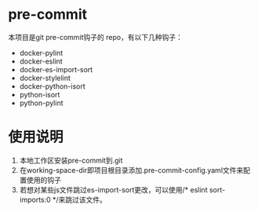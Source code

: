 # pre-commit
本项目是git pre-commit钩子的 repo，有以下几种钩子：
* docker-pylint
* docker-eslint
* docker-es-import-sort
* docker-stylelint
* docker-python-isort
* python-isort
* python-pylint

# 使用说明
1. 本地工作区安装pre-commit到.git
2. 在working-space-dir即项目根目录添加.pre-commit-config.yaml文件来配置使用的钩子
3. 若想对某些js文件跳过es-import-sort更改，可以使用/* eslint sort-imports:0 */来跳过该文件。
